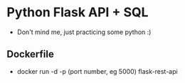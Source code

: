# Python Flask API + SQL

- Don't mind me, just practicing some python :)

## Dockerfile

- docker run -d -p (port number, eg 5000) flask-rest-api